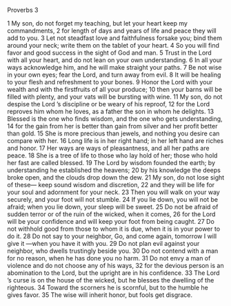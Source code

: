 Proverbs 3

1	My son, do not forget my teaching, but let your heart keep my commandments,
2	for length of days and years of life and peace they will add to you.
3	Let not steadfast love and faithfulness forsake you; bind them around your neck; write them on the tablet of your heart.
4	So you will find favor and good success in the sight of God and man.
5	Trust in the Lord with all your heart, and do not lean on your own understanding.
6	In all your ways acknowledge him, and he will make straight your paths.
7	Be not wise in your own eyes; fear the Lord, and turn away from evil.
8	It will be healing to your flesh and refreshment to your bones.
9	Honor the Lord with your wealth and with the firstfruits of all your produce;
10	then your barns will be filled with plenty, and your vats will be bursting with wine.
11	My son, do not despise the Lord ’s discipline or be weary of his reproof,
12	for the Lord reproves him whom he loves, as a father the son in whom he delights.
13	Blessed is the one who finds wisdom, and the one who gets understanding,
14	for the gain from her is better than gain from silver and her profit better than gold.
15	She is more precious than jewels, and nothing you desire can compare with her.
16	Long life is in her right hand; in her left hand are riches and honor.
17	Her ways are ways of pleasantness, and all her paths are peace.
18	She is a tree of life to those who lay hold of her; those who hold her fast are called blessed.
19	The Lord by wisdom founded the earth; by understanding he established the heavens;
20	by his knowledge the deeps broke open, and the clouds drop down the dew.
21	My son, do not lose sight of these— keep sound wisdom and discretion,
22	and they will be life for your soul and adornment for your neck.
23	Then you will walk on your way securely, and your foot will not stumble.
24	If you lie down, you will not be afraid; when you lie down, your sleep will be sweet.
25	Do not be afraid of sudden terror or of the ruin of the wicked, when it comes,
26	for the Lord will be your confidence and will keep your foot from being caught.
27	Do not withhold good from those to whom it is due, when it is in your power to do it.
28	Do not say to your neighbor, Go, and come again, tomorrow I will give it —when you have it with you.
29	Do not plan evil against your neighbor, who dwells trustingly beside you.
30	Do not contend with a man for no reason, when he has done you no harm.
31	Do not envy a man of violence and do not choose any of his ways,
32	for the devious person is an abomination to the Lord, but the upright are in his confidence.
33	The Lord ’s curse is on the house of the wicked, but he blesses the dwelling of the righteous.
34	Toward the scorners he is scornful, but to the humble he gives favor.
35	The wise will inherit honor, but fools get disgrace.

